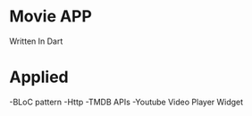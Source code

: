 # Movie APP
Written In Dart
# Applied 
-BLoC pattern
-Http
-TMDB APIs
-Youtube Video Player Widget

